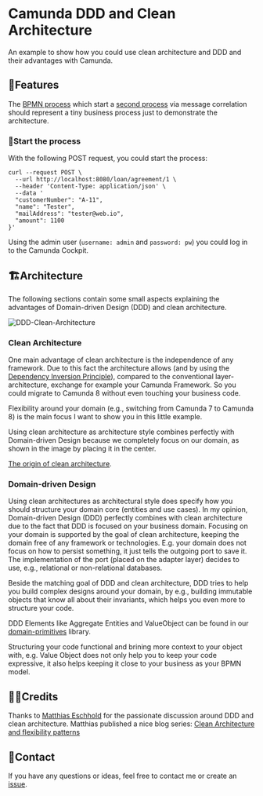 # Camunda DDD and Clean Architecture

An example to show how you could use clean architecture and DDD and their advantages with Camunda.

## 🚀Features

The [BPMN process](assets/processes/loan_agreement.png) which start a [second process](assets/processes/cross_selling_recommendation.png) via message correlation should represent a tiny business process just to demonstrate the architecture.

### 🛫Start the process

With the following POST request, you could start the process:

```curl
curl --request POST \
  --url http://localhost:8080/loan/agreement/1 \
  --header 'Content-Type: application/json' \
  --data '
  "customerNumber": "A-11",
  "name": "Tester",
  "mailAddress": "tester@web.io",
  "amount": 1100
}'
```

Using the admin user (`username: admin` and `password: pw`) you could log in to the Camunda Cockpit.

## 🏗Architecture

The following sections contain some small aspects explaining the advantages of Domain-driven Design (DDD) and clean architecture.

![DDD-Clean-Architecture](assets/architecture/camunda-ddd-and-clean-architecture-rings.png)

### Clean Architecture

One main advantage of clean architecture is the independence of any framework. Due to this fact the architecture allows (and by using the [Dependency Inversion Principle](https://en.wikipedia.org/wiki/Dependency_inversion_principle)), compared to the conventional layer-architecture, exchange for example your Camunda Framework. So you could migrate to Camunda 8 without even touching your business code.

Flexibility around your domain (e.g., switching from Camunda 7 to Camunda 8) is the main focus I want to show you in this little example.

Using clean architecture as architecture style combines perfectly with Domain-driven Design because we completely focus on our domain, as shown in the image by placing it in the center.

[The origin of clean architecture](https://blog.cleancoder.com/uncle-bob/2012/08/13/the-clean-architecture.html).

### Domain-driven Design

Using clean architectures as architectural style does specify how you should structure your domain core (entities and use cases). 
In my opinion, Domain-driven Design (DDD) perfectly combines with clean architecture due to the fact that DDD is focused on your business domain. 
Focusing on your domain is supported by the goal of clean architecture, keeping the domain free of any framework or technologies. 
E.g. your domain does not focus on how to persist something, it just tells the outgoing port to save it. 
The implementation of the port (placed on the adapter layer) decides to use, e.g., relational or non-relational databases.

Beside the matching goal of DDD and clean architecture, DDD tries to help you build complex designs around your domain,
by e.g., building immutable objects that know all about their invariants, which helps you even more to structure your code.

DDD Elements like Aggregate Entities and ValueObject can be found in our [domain-primitives](https://github.com/domain-primitives/domain-primitives-java) library.

Structuring your code functional and brining more context to your object with, e.g. Value Object does not only help you to keep your code expressive, it also helps keeping it close to your business as your BPMN model.

## 🙏🏼Credits

Thanks to [Matthias Eschhold](https://github.com/MatthiasEschhold) for the passionate discussion around DDD and clean architecture. 
Matthias published a nice blog series: [Clean Architecture and flexibility patterns](https://github.com/MatthiasEschhold/clean-architecture-and-flexibility-patterns)

## 📨Contact

If you have any questions or ideas, feel free to contact me or create an [issue](https://github.com/lwluc/camunda-ddd-and-clean-architecture/issues).